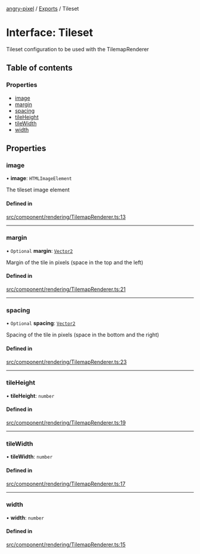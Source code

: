 [angry-pixel](../README.md) / [Exports](../modules.md) / Tileset

# Interface: Tileset

Tileset configuration to be used with the TilemapRenderer

## Table of contents

### Properties

- [image](Tileset.md#image)
- [margin](Tileset.md#margin)
- [spacing](Tileset.md#spacing)
- [tileHeight](Tileset.md#tileheight)
- [tileWidth](Tileset.md#tilewidth)
- [width](Tileset.md#width)

## Properties

### image

• **image**: `HTMLImageElement`

The tileset image element

#### Defined in

[src/component/rendering/TilemapRenderer.ts:13](https://github.com/angry-pixel-studio/angry-pixel-engine/blob/93d7d6a/src/component/rendering/TilemapRenderer.ts#L13)

___

### margin

• `Optional` **margin**: [`Vector2`](../classes/Vector2.md)

Margin of the tile in pixels (space in the top and the left)

#### Defined in

[src/component/rendering/TilemapRenderer.ts:21](https://github.com/angry-pixel-studio/angry-pixel-engine/blob/93d7d6a/src/component/rendering/TilemapRenderer.ts#L21)

___

### spacing

• `Optional` **spacing**: [`Vector2`](../classes/Vector2.md)

Spacing of the tile in pixels (space in the bottom and the right)

#### Defined in

[src/component/rendering/TilemapRenderer.ts:23](https://github.com/angry-pixel-studio/angry-pixel-engine/blob/93d7d6a/src/component/rendering/TilemapRenderer.ts#L23)

___

### tileHeight

• **tileHeight**: `number`

#### Defined in

[src/component/rendering/TilemapRenderer.ts:19](https://github.com/angry-pixel-studio/angry-pixel-engine/blob/93d7d6a/src/component/rendering/TilemapRenderer.ts#L19)

___

### tileWidth

• **tileWidth**: `number`

#### Defined in

[src/component/rendering/TilemapRenderer.ts:17](https://github.com/angry-pixel-studio/angry-pixel-engine/blob/93d7d6a/src/component/rendering/TilemapRenderer.ts#L17)

___

### width

• **width**: `number`

#### Defined in

[src/component/rendering/TilemapRenderer.ts:15](https://github.com/angry-pixel-studio/angry-pixel-engine/blob/93d7d6a/src/component/rendering/TilemapRenderer.ts#L15)
